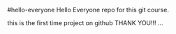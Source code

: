 #hello-everyone
Hello Everyone repo for this git course.

this is the first time project on github
THANK YOU!!!
...
